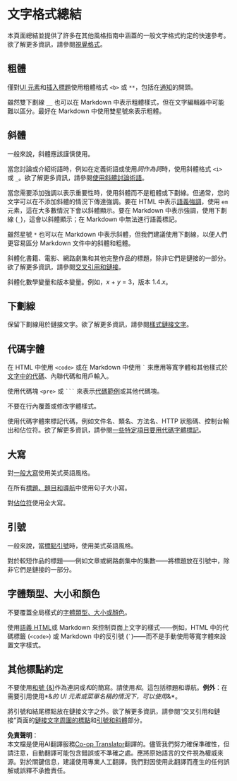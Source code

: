 <!--
CO_OP_TRANSLATOR_METADATA:
{
  "original_hash": "1103a26bc2dd8dac25dabe46b55fb28c",
  "translation_date": "2025-08-19T15:39:19+00:00",
  "source_file": "key-resources/text-formatting.md",
  "language_code": "tw"
}
-->
# 文字格式總結

本頁面總結並提供了許多在其他風格指南中涵蓋的一般文字格式約定的快速參考。欲了解更多資訊，請參閱[視覺格式](https://developers.google.com/style/semantic-tagging#visual-formatting)。

## 粗體

僅對[UI 元素](https://developers.google.com/style/ui-elements#formatting)和[插入標題](https://developers.google.com/style/lists#types-of-lists)使用粗體格式 `<b>` 或 `**`，包括在[通知](https://developers.google.com/style/notices)的開頭。

雖然雙下劃線 `__` 也可以在 Markdown 中表示粗體樣式，但在文字編輯器中可能難以區分。最好在 Markdown 中使用雙星號來表示粗體。

## 斜體

一般來說，斜體應該謹慎使用。

當您討論或介紹術語時，例如在定義術語或使用*詞作為詞*時，使用斜體格式 `<i>` 或 `_`。欲了解更多資訊，請參閱[使用斜體討論術語](https://developers.google.com/style/italics-terms)。

當您需要添加強調以表示重要性時，使用斜體而不是粗體或下劃線。但通常，您的文字可以在不添加斜體的情況下傳達強調。要在 HTML 中表示[語義強調](https://developers.google.com/style/semantic-tagging)，使用 `em` 元素，這在大多數情況下會以斜體顯示。要在 Markdown 中表示強調，使用下劃線 (`_`)，這會以斜體顯示；在 Markdown 中無法進行語義標記。

雖然星號 `*` 也可以在 Markdown 中表示斜體，但我們建議使用下劃線，以便人們更容易區分 Markdown 文件中的斜體和粗體。

斜體化書籍、電影、網路劇集和其他完整作品的標題，除非它們是鏈接的一部分。欲了解更多資訊，請參閱[交叉引用和鏈接](https://developers.google.com/style/cross-references)。

斜體化數學變量和版本變量。例如，*x* + *y* = 3，版本 1.4.*x*。

## 下劃線

保留下劃線用於鏈接文字。欲了解更多資訊，請參閱[樣式鏈接文字](https://developers.google.com/style/cross-references#style-link-text)。

## 代碼字體

在 HTML 中使用 `<code>` 或在 Markdown 中使用 `` ` `` 來應用等寬字體和其他樣式於[文字中的代碼](https://developers.google.com/style/code-in-text)、內聯代碼和用戶輸入。

使用代碼塊 `<pre>` 或 `` ``` `` 來表示[代碼範例](https://developers.google.com/style/code-samples)或其他代碼塊。

不要在行內覆蓋或修改字體樣式。

使用代碼字體來標記代碼，例如文件名、類名、方法名、HTTP 狀態碼、控制台輸出和佔位符。欲了解更多資訊，請參閱[一些特定項目要用代碼字體標記](https://developers.google.com/style/code-in-text#some-specific-items-to-put-in-code-font)。

## 大寫

對[一般大寫](https://developers.google.com/style/capitalization)使用美式英語風格。

在所有[標題、題目和導航](https://developers.google.com/style/capitalization#capitalization-in-titles-and-headings)中使用句子大小寫。

對[佔位符](https://developers.google.com/style/placeholders#placeholder-text)使用全大寫。

## 引號

一般來說，當[標點引號](https://developers.google.com/style/quotation-marks)時，使用美式英語風格。

對於較短作品的標題——例如文章或網路劇集中的集數——將標題放在引號中，除非它們是鏈接的一部分。

## 字體類型、大小和顏色

不要覆蓋全局樣式的[字體類型、大小或顏色](https://developers.google.com/style/fonts)。

使用[語義 HTML](https://developers.google.com/style/semantic-tagging)或 Markdown 來控制頁面上文字的樣式——例如，HTML 中的代碼標籤 (`<code>`) 或 Markdown 中的反引號 (`` ` ``)——而不是手動使用等寬字體來設置文字樣式。

## 其他標點約定

不要使用[和號 (&)](https://developers.google.com/style/word-list#ampersand)作為連詞或*和*的簡寫。請使用*和*。這包括標題和導航。**例外**：在需要引用使用*&*的 UI 元素或菜單名稱的情況下，可以使用*&*。

將引號和結尾標點放在鏈接文字之外。欲了解更多資訊，請參閱“交叉引用和鏈接”頁面的[鏈接文字周圍的標點](https://developers.google.com/style/cross-references#punctuation)和[引號和斜體](https://developers.google.com/style/cross-references#quotation-marks-italics)部分。

**免責聲明**：  
本文檔是使用AI翻譯服務[Co-op Translator](https://github.com/Azure/co-op-translator)翻譯的。儘管我們努力確保準確性，但請注意，自動翻譯可能包含錯誤或不準確之處。應將原始語言的文件視為權威來源。對於關鍵信息，建議使用專業人工翻譯。我們對因使用此翻譯而產生的任何誤解或誤釋不承擔責任。